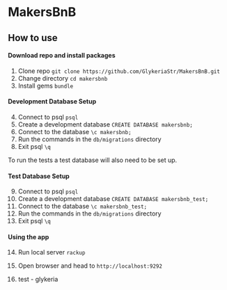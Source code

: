 # MakersBnB

## How to use ##

#### Download repo and install packages

1. Clone repo `git clone https://github.com/GlykeriaStr/MakersBnB.git`
2. Change directory `cd makersbnb`
3. Install gems `bundle`

#### Development Database Setup

4. Connect to psql `psql`
5. Create a development database `CREATE DATABASE makersbnb;`
6. Connect to the database `\c makersbnb;`
7. Run the commands in the `db/migrations` directory
8. Exit psql `\q`

To run the tests a test database will also need to be set up.

#### Test Database Setup

9. Connect to psql `psql`
10. Create a development database `CREATE DATABASE makersbnb_test;`
11. Connect to the database `\c makersbnb_test;`
12. Run the commands in the `db/migrations` directory
13. Exit psql `\q`

#### Using the app

14. Run local server `rackup`
15. Open browser and head to `http://localhost:9292`

16. test - glykeria 
